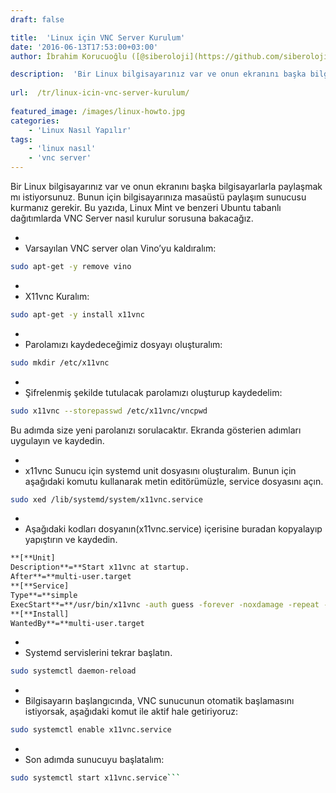 ```yaml
---
draft: false

title:  'Linux için VNC Server Kurulum'
date: '2016-06-13T17:53:00+03:00'
author: İbrahim Korucuoğlu ([@siberoloji](https://github.com/siberoloji))

description:  'Bir Linux bilgisayarınız var ve onun ekranını başka bilgisayarlarla paylaşmak mı istiyorsunuz. Bunun için bilgisayarınıza masaüstü paylaşım sunucusu kurmanız gerekir. Bu yazıda, Linux Mint ve benzeri Ubuntu tabanlı dağıtımlarda VNC Server nasıl kurulur sorusuna bakacağız.' 
 
url:  /tr/linux-icin-vnc-server-kurulum/
 
featured_image: /images/linux-howto.jpg
categories:
    - 'Linux Nasıl Yapılır'
tags:
    - 'linux nasıl'
    - 'vnc server'
---
```



Bir Linux bilgisayarınız var ve onun ekranını başka bilgisayarlarla paylaşmak mı istiyorsunuz. Bunun için bilgisayarınıza masaüstü paylaşım sunucusu kurmanız gerekir. Bu yazıda, Linux Mint ve benzeri Ubuntu tabanlı dağıtımlarda VNC Server nasıl kurulur sorusuna bakacağız.


* 
* Varsayılan VNC server olan Vino’yu kaldıralım:



```bash
sudo apt-get -y remove vino
```


* 
* X11vnc Kuralım:



```bash
sudo apt-get -y install x11vnc
```


* 
* Parolamızı kaydedeceğimiz dosyayı oluşturalım:



```bash
sudo mkdir /etc/x11vnc
```


* 
* Şifrelenmiş şekilde tutulacak parolamızı oluşturup kaydedelim:



```bash
sudo x11vnc --storepasswd /etc/x11vnc/vncpwd
```



Bu adımda size yeni parolanızı sorulacaktır. Ekranda gösterien adımları uygulayın ve kaydedin.


* 
* x11vnc Sunucu için systemd unit dosyasını oluşturalım. Bunun için aşağıdaki komutu kullanarak metin editörümüzle, service dosyasını açın.



```bash
sudo xed /lib/systemd/system/x11vnc.service
```


* 
* Aşağıdaki kodları dosyanın(x11vnc.service) içerisine buradan kopyalayıp yapıştırın ve kaydedin.



```bash
**[**Unit]
Description**=**Start x11vnc at startup.
After**=**multi-user.target
**[**Service]
Type**=**simple
ExecStart**=**/usr/bin/x11vnc -auth guess -forever -noxdamage -repeat -rfbauth /etc/x11vnc/vncpwd -rfbport 5900 -shared
**[**Install]
WantedBy**=**multi-user.target
```


* 
* Systemd servislerini tekrar başlatın.



```bash
sudo systemctl daemon-reload
```


* 
* Bilgisayarın başlangıcında, VNC sunucunun otomatik başlamasını istiyorsak, aşağıdaki komut ile aktif hale getiriyoruz:



```bash
sudo systemctl enable x11vnc.service
```


* 
* Son adımda sunucuyu başlatalım:



```bash
sudo systemctl start x11vnc.service```
